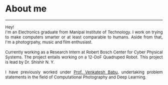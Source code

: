 # About me
---
<p align="justify">
<font size="-1">Hey!<br>
I'm an Electronics graduate from Manipal Institute of Technology. I work on trying to make computers smarter or at least comparable to humans. Aside from that, I'm a photogrpahy, music and film enthusiast.<br><br> 
Currently working as a Research Intern at Robert Bosch Center for Cyber Physical Systems. The project entails working on a 12-DoF Quadruped Robot. This project is lead by Dr. Shishir N. Y. <br><br>
I have previously worked under <a href="http://cds.iisc.ac.in/faculty/venky/">Prof. Venkatesh Babu</a>, undertaking problem statements in the field of Computational Photography and Deep Learning. </font>
</p>
